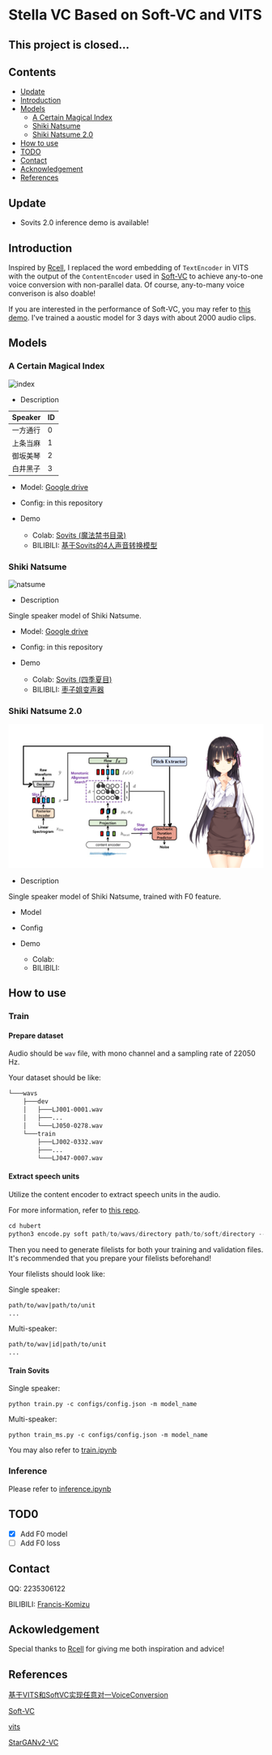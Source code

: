 <h1>Stella VC Based on Soft-VC and VITS</h1>

## **This project is closed...**

<h2>Contents</h2>

- [Update](#Update)
- [Introduction](#Introduction)
- [Models](#Models)
  - [A Certain Magical Index](#Index)
  - [Shiki Natsume](#Natsume)
  - [Shiki Natsume 2.0](#Natsume2)
- [How to use](#Usage)
- [TODO](#TODO)
- [Contact](#Contact)
- [Acknowledgement](#Ack)
- [References](#References)

<h2 id="Update">Update</h2>

- Sovits 2.0 inference demo is available!

<h2 id="Introduction">Introduction</h2>

Inspired by [Rcell](https://space.bilibili.com/343303724/?spm_id_from=333.999.0.0), I replaced the word embedding of `TextEncoder` in VITS with the output of the `ContentEncoder` used in [Soft-VC](https://github.com/bshall/soft-vc) to achieve any-to-one voice conversion with non-parallel data. Of course, any-to-many voice converison is also doable!

If you are interested in the performance of Soft-VC, you may refer to [this demo](https://colab.research.google.com/drive/11L10uz2VsF3_YCanXKYiA3mo9eMW4ueL?usp=sharing). I've trained a aoustic model for
3 days with about 2000 audio clips. 

<h2 id="Models">Models</h2>

<h3 id="Index">A Certain Magical Index</h3>

![index](assets/cover5.png)

- Description

|Speaker|ID|
|-|-|
|一方通行|0|
|上条当麻|1|
|御坂美琴|2|
|白井黑子|3|

- Model: [Google drive](https://drive.google.com/file/d/1QfLYyqCEKlqC6fLYccISoIRxeqKEUtLs/view?usp=sharing)

- Config: in this repository

- Demo
  - Colab: [Sovits (魔法禁书目录)](https://colab.research.google.com/drive/1OjfH2zpRkLFRp92aU6jAGhqZNopfZMjC?usp=sharing)
  - BILIBILI: [基于Sovits的4人声音转换模型](https://www.bilibili.com/video/BV1zY4y1T71W?share_source=copy_web&vd_source=630b87174c967a898cae3765fba3bfa8)

<h3 id="Natsume">Shiki Natsume</h3>

![natsume](assets/cover2.png)

- Description

Single speaker model of Shiki Natsume.

- Model: [Google drive](https://drive.google.com/file/d/1eco4a1KTQt6YHv6Nza9XesF3Ao6JktBL/view?usp=sharing)

- Config: in this repository

- Demo
  - Colab: [Sovits (四季夏目)](https://colab.research.google.com/drive/190IbYEorG1wnw-QbUPH9SD6JytLF0KRv?usp=sharing)
  - BILIBILI: [枣子姐变声器](https://www.bilibili.com/video/BV13e411u7f1?share_source=copy_web&vd_source=630b87174c967a898cae3765fba3bfa8)
  
<h3 id="Natsume2">Shiki Natsume 2.0</h3>

![natsume](assets/cover6.png)

- Description

Single speaker model of Shiki Natsume, trained with F0 feature.

- Model

- Config

- Demo
  - Colab:
  - BILIBILI:


<h2 id="Usage">How to use</h2>

### Train

#### Prepare dataset

Audio should be `wav` file, with mono channel and a sampling rate of 22050 Hz. 

Your dataset should be like:

```
└───wavs
    ├───dev
    │   ├───LJ001-0001.wav
    │   ├───...
    │   └───LJ050-0278.wav
    └───train
        ├───LJ002-0332.wav
        ├───...
        └───LJ047-0007.wav
```

#### Extract speech units

Utilize the content encoder to extract speech units in the audio.

For more information, refer to [this repo](https://github.com/bshall/acoustic-model).

```python
cd hubert
python3 encode.py soft path/to/wavs/directory path/to/soft/directory --extension .wav
```
Then you need to generate filelists for both your training and validation files. It's recommended that you prepare your filelists beforehand!

Your filelists should look like:

Single speaker:

```
path/to/wav|path/to/unit
...
```

Multi-speaker:

```
path/to/wav|id|path/to/unit
...
```

#### Train Sovits

Single speaker:

```
python train.py -c configs/config.json -m model_name
```

Multi-speaker:

```
python train_ms.py -c configs/config.json -m model_name
```

You may also refer to [train.ipynb](train.ipynb)

### Inference

Please refer to [inference.ipynb](inference.ipynb)

<h2 id="TODO">TOD0</h2>

- [x] Add F0 model
- [ ] Add F0 loss

<h2 id="Contact">Contact</h2>

QQ: 2235306122

BILIBILI: [Francis-Komizu](https://space.bilibili.com/636704927)

<h2 id="Ack">Ackowledgement</h2>

Special thanks to [Rcell](https://space.bilibili.com/343303724/?spm_id_from=333.999.0.0) for giving me both inspiration and advice!

<h2 id="References">References</h2>

[基于VITS和SoftVC实现任意对一VoiceConversion](https://www.bilibili.com/video/BV1S14y1x78X?share_source=copy_web&vd_source=630b87174c967a898cae3765fba3bfa8)

[Soft-VC](https://github.com/bshall/soft-vc)

[vits](https://github.com/jaywalnut310/vits)

[StarGANv2-VC](https://github.com/yl4579/StarGANv2-VC)
